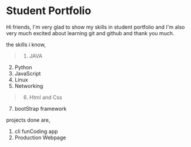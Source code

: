 # Student Portfolio

Hi friends, I'm very glad to show my skills in student portfolio and I'm also very much excited about learning git and github and thank you much.

the skills i know,

>1. JAVA
2. Python
3. JavaScript
4. Linux
5. Networking
>6. Html and Css
7. bootStrap framework

projects done are,

1. cli funCoding app
2. Production Webpage
